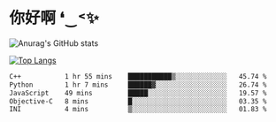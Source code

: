 # 你好啊 ❛‿˂✨

![Anurag's GitHub stats](https://github-readme-stats.vercel.app/api?username=ZombieFly&count_private=true&show_icons=true)

[![Top Langs](https://github-readme-stats.vercel.app/api/top-langs/?username=ZombieFly&layout=compact&count_private=true&hide=Ruby,makefile)](https://github.com/anuraghazra/github-readme-stats)

<!--START_SECTION:waka-->

```txt
C++           1 hr 55 mins    ███████████▒░░░░░░░░░░░░░   45.74 %
Python        1 hr 7 mins     ██████▓░░░░░░░░░░░░░░░░░░   26.74 %
JavaScript    49 mins         █████░░░░░░░░░░░░░░░░░░░░   19.57 %
Objective-C   8 mins          █░░░░░░░░░░░░░░░░░░░░░░░░   03.35 %
INI           4 mins          ▒░░░░░░░░░░░░░░░░░░░░░░░░   01.83 %
```

<!--END_SECTION:waka-->
